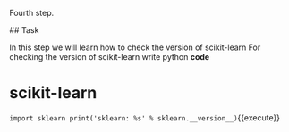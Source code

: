 Fourth step.

## Task

In this step we will learn how to check the version of scikit-learn 
For checking the version of scikit-learn write python **code**

# scikit-learn
`import sklearn
print('sklearn: %s' % sklearn.__version__)`{{execute}}